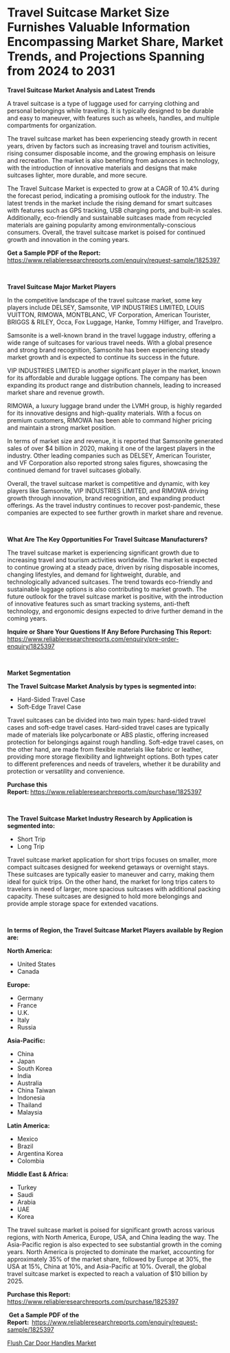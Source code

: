 <p><h1>Travel Suitcase Market Size Furnishes Valuable Information Encompassing Market Share, Market Trends, and Projections Spanning from 2024 to 2031</h1></p><p><strong>Travel Suitcase Market Analysis and Latest Trends</strong></p>
<p><p>A travel suitcase is a type of luggage used for carrying clothing and personal belongings while traveling. It is typically designed to be durable and easy to maneuver, with features such as wheels, handles, and multiple compartments for organization.</p><p>The travel suitcase market has been experiencing steady growth in recent years, driven by factors such as increasing travel and tourism activities, rising consumer disposable income, and the growing emphasis on leisure and recreation. The market is also benefiting from advances in technology, with the introduction of innovative materials and designs that make suitcases lighter, more durable, and more secure.</p><p>The Travel Suitcase Market is expected to grow at a CAGR of 10.4% during the forecast period, indicating a promising outlook for the industry. The latest trends in the market include the rising demand for smart suitcases with features such as GPS tracking, USB charging ports, and built-in scales. Additionally, eco-friendly and sustainable suitcases made from recycled materials are gaining popularity among environmentally-conscious consumers. Overall, the travel suitcase market is poised for continued growth and innovation in the coming years.</p></p>
<p><strong>Get a Sample PDF of the Report:&nbsp;</strong> <a href="https://www.reliableresearchreports.com/enquiry/request-sample/1825397">https://www.reliableresearchreports.com/enquiry/request-sample/1825397</a></p>
<p>&nbsp;</p>
<p><strong>Travel Suitcase Major Market Players</strong></p>
<p><p>In the competitive landscape of the travel suitcase market, some key players include DELSEY, Samsonite, VIP INDUSTRIES LIMITED, LOUIS VUITTON, RIMOWA, MONTBLANC, VF Corporation, American Tourister, BRIGGS & RILEY, Occa, Fox Luggage, Hanke, Tommy Hilfiger, and Travelpro.</p><p>Samsonite is a well-known brand in the travel luggage industry, offering a wide range of suitcases for various travel needs. With a global presence and strong brand recognition, Samsonite has been experiencing steady market growth and is expected to continue its success in the future.</p><p>VIP INDUSTRIES LIMITED is another significant player in the market, known for its affordable and durable luggage options. The company has been expanding its product range and distribution channels, leading to increased market share and revenue growth.</p><p>RIMOWA, a luxury luggage brand under the LVMH group, is highly regarded for its innovative designs and high-quality materials. With a focus on premium customers, RIMOWA has been able to command higher pricing and maintain a strong market position.</p><p>In terms of market size and revenue, it is reported that Samsonite generated sales of over $4 billion in 2020, making it one of the largest players in the industry. Other leading companies such as DELSEY, American Tourister, and VF Corporation also reported strong sales figures, showcasing the continued demand for travel suitcases globally.</p><p>Overall, the travel suitcase market is competitive and dynamic, with key players like Samsonite, VIP INDUSTRIES LIMITED, and RIMOWA driving growth through innovation, brand recognition, and expanding product offerings. As the travel industry continues to recover post-pandemic, these companies are expected to see further growth in market share and revenue.</p></p>
<p>&nbsp;</p>
<p><strong>What Are The Key Opportunities For Travel Suitcase Manufacturers?</strong></p>
<p><p>The travel suitcase market is experiencing significant growth due to increasing travel and tourism activities worldwide. The market is expected to continue growing at a steady pace, driven by rising disposable incomes, changing lifestyles, and demand for lightweight, durable, and technologically advanced suitcases. The trend towards eco-friendly and sustainable luggage options is also contributing to market growth. The future outlook for the travel suitcase market is positive, with the introduction of innovative features such as smart tracking systems, anti-theft technology, and ergonomic designs expected to drive further demand in the coming years.</p></p>
<p><strong>Inquire or Share Your Questions If Any Before Purchasing This Report:</strong> <a href="https://www.reliableresearchreports.com/enquiry/pre-order-enquiry/1825397">https://www.reliableresearchreports.com/enquiry/pre-order-enquiry/1825397</a></p>
<p>&nbsp;</p>
<p><strong>Market Segmentation</strong></p>
<p><strong>The Travel Suitcase Market Analysis by types is segmented into:</strong></p>
<p><ul><li>Hard-Sided Travel Case</li><li>Soft-Edge Travel Case</li></ul></p>
<p><p>Travel suitcases can be divided into two main types: hard-sided travel cases and soft-edge travel cases. Hard-sided travel cases are typically made of materials like polycarbonate or ABS plastic, offering increased protection for belongings against rough handling. Soft-edge travel cases, on the other hand, are made from flexible materials like fabric or leather, providing more storage flexibility and lightweight options. Both types cater to different preferences and needs of travelers, whether it be durability and protection or versatility and convenience.</p></p>
<p><strong>Purchase this Report:&nbsp;</strong><a href="https://www.reliableresearchreports.com/purchase/1825397">https://www.reliableresearchreports.com/purchase/1825397</a></p>
<p>&nbsp;</p>
<p><strong>The Travel Suitcase Market Industry Research by Application is segmented into:</strong></p>
<p><ul><li>Short Trip</li><li>Long Trip</li></ul></p>
<p><p>Travel suitcase market application for short trips focuses on smaller, more compact suitcases designed for weekend getaways or overnight stays. These suitcases are typically easier to maneuver and carry, making them ideal for quick trips. On the other hand, the market for long trips caters to travelers in need of larger, more spacious suitcases with additional packing capacity. These suitcases are designed to hold more belongings and provide ample storage space for extended vacations.</p></p>
<p>&nbsp;</p>
<p><strong>In terms of Region, the Travel Suitcase Market Players available by Region are:</strong></p>
<p>
    <p> <strong> North America: </strong>
        <ul>
            <li>United States</li>
            <li>Canada</li>
        </ul>
        </p> 
    <p> <strong> Europe: </strong>
        <ul>
            <li>Germany</li>
            <li>France</li>
            <li>U.K.</li>
            <li>Italy</li>
            <li>Russia</li>
        </ul>
        </p> 
    <p> <strong> Asia-Pacific: </strong>
        <ul>
            <li>China</li>
            <li>Japan</li>
            <li>South Korea</li>
            <li>India</li>
            <li>Australia</li>
            <li>China Taiwan</li>
            <li>Indonesia</li>
            <li>Thailand</li>
            <li>Malaysia</li>
        </ul>
        </p> 
    <p> <strong> Latin America: </strong>
        <ul>
            <li>Mexico</li>
            <li>Brazil</li>
            <li>Argentina Korea</li>
            <li>Colombia</li>
        </ul>
        </p> 
    <p> <strong> Middle East & Africa: </strong>
        <ul>
            <li>Turkey</li>
            <li>Saudi</li>
            <li>Arabia</li>
            <li>UAE</li>
            <li>Korea</li>
        </ul>
    </p>
    </p>
<p><p>The travel suitcase market is poised for significant growth across various regions, with North America, Europe, USA, and China leading the way. The Asia-Pacific region is also expected to see substantial growth in the coming years. North America is projected to dominate the market, accounting for approximately 35% of the market share, followed by Europe at 30%, the USA at 15%, China at 10%, and Asia-Pacific at 10%. Overall, the global travel suitcase market is expected to reach a valuation of $10 billion by 2025.</p></p>
<p><strong>Purchase this Report: </strong><a href="https://www.reliableresearchreports.com/purchase/1825397">https://www.reliableresearchreports.com/purchase/1825397</a></p>
<p>&nbsp;<strong>Get a Sample PDF of the Report:&nbsp;&nbsp;</strong><a href="https://www.reliableresearchreports.com/enquiry/request-sample/1825397">https://www.reliableresearchreports.com/enquiry/request-sample/1825397</a></p>
<p><strong></strong></p>
<p><p><a href="https://eight-handstand-8fb.notion.site/Flush-Car-Door-Handles-Market-Offer-Valuable-Insights-into-Market-Size-Market-Share-Market-Trends--349f716cab3d4e848de8ce4c61d722be">Flush Car Door Handles Market</a></p></p>